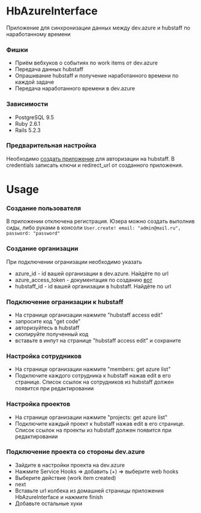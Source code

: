 # HbAzureInterface

Приложение для синхронизации данных между dev.azure и hubstaff по наработанному времени

### Фишки
- Приём вебхуков о событиях по work items от dev.azure
- Передача данных hubstaff
- Опрашивание hubstaff и получение наработанного времени по каждой задаче
- Передача наработанного времени в dev.azure

### Зависимости
- PostgreSQL 9.5
- Ruby 2.6.1
- Rails 5.2.3

### Предварительная настройка
Необходимо [создать приложение](https://developer.hubstaff.com/apps) для авторизации на hubstaff.
В credentials записать ключи и redirect_url от созданного приложения.

# Usage

### Создание пользователя
В приложении отключена регистрация.
Юзера можно создать выполнив сиды, либо руками в консоли
`User.create! email: "admin@mail.ru", password: "password"`

### Создание организации
При подключении огранизации необходимо указать
- azure_id - id вашей организации в dev.azure. Найдёте по url
- azure_access_token - документация по созданию [вот](https://docs.microsoft.com/en-us/azure/devops/organizations/accounts/use-personal-access-tokens-to-authenticate?view=azure-devops)
- hubstaff_id - id вашей организации в hubstaff. Найдёте по url

### Подключение огранизации к hubstaff
- На странице организации нажмите "hubstaff access edit"
- запросите код "get code"
- авторизуйтесь в hubstaff
- скопируйте полученный код
- вставьте в инпут на странице "hubstaff access edit" и сохраните

### Настройка сотрудников
- На странице организации нажмите "members: get azure list"
- Подключите каждого сотрудника к hubstaff нажав edit в его странице. Список ссылок на сотрудников из hubstaff должен появится при редактировании

### Настройка проектов
- На странице организации нажмите "projects: get azure list"
- Подключите каждый проект к hubstaff нажав edit в его странице. Список ссылок на проекты из hubstaff должен появится при редактировании

### Подключение проекта со стороны dev.azure
- Зайдите в настройки проекта на dev.azure
- Нажмите Service Hooks => добавить (+) => выберите web hooks
- Выберите действие (work item created)
- next
- Вставьте url колбека из домашней страницы приложения HbAzureInterface и нажмите finish
- Добавьте остальные хуки
